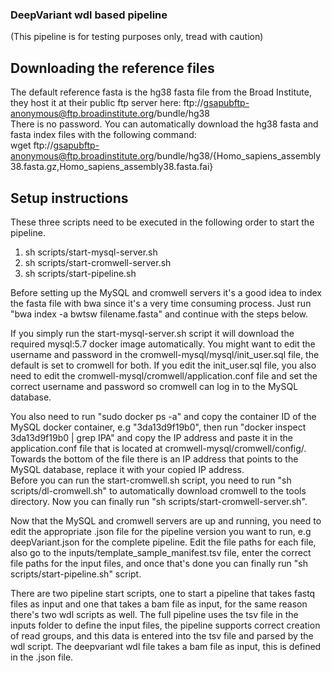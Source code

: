 ### DeepVariant wdl based pipeline  
(This pipeline is for testing purposes only, tread with caution)

## Downloading the reference files  
The default reference fasta is the hg38 fasta file from the Broad Institute, they host it at their public ftp server here: ftp://gsapubftp-anonymous@ftp.broadinstitute.org/bundle/hg38  
There is no password. You can automatically download the hg38 fasta and fasta index files with the following command:  
wget ftp://gsapubftp-anonymous@ftp.broadinstitute.org/bundle/hg38/{Homo_sapiens_assembly38.fasta.gz,Homo_sapiens_assembly38.fasta.fai}


## Setup instructions
These three scripts need to be executed in the following order to start the pipeline.  
1. sh scripts/start-mysql-server.sh  
2. sh scripts/start-cromwell-server.sh  
3. sh scripts/start-pipeline.sh  

Before setting up the MySQL and cromwell servers it's a good idea to index the fasta file with bwa since it's a very time consuming process. Just run "bwa index -a bwtsw filename.fasta" and continue with the steps below.

If you simply run the start-mysql-server.sh script it will download the required mysql:5.7 docker image automatically. You might want to edit the username and password in the cromwell-mysql/mysql/init_user.sql file, the default is set to cromwell for both. If you edit the init_user.sql file, you also need to edit the cromwell-mysql/cromwell/application.conf file and set the correct username and password so cromwell can log in to the MySQL database.  

You also need to run "sudo docker ps -a" and copy the container ID of the MySQL docker container, e.g "3da13d9f19b0", then run "docker inspect 3da13d9f19b0 | grep IPA" and copy the IP address and paste it in the application.conf file that is located at cromwell-mysql/cromwell/config/. Towards the bottom of the file there is an IP address that points to the MySQL database, replace it with your copied IP address.  
Before you can run the start-cromwell.sh script, you need to run "sh scripts/dl-cromwell.sh" to automatically download cromwell to the tools directory. Now you can finally run "sh scripts/start-cromwell-server.sh".

Now that the MySQL and cromwell servers are up and running, you need to edit the appropriate .json file for the pipeline version you want to run, e.g deepVariant.json for the complete pipeline. Edit the file paths for each file, also go to the inputs/template_sample_manifest.tsv file, enter the correct file paths for the input files, and once that's done you can finally run "sh scripts/start-pipeline.sh" script.

There are two pipeline start scripts, one to start a pipeline that takes fastq files as input and one that takes a bam file as input, for the
same reason there's two wdl scripts as well. The full pipeline uses the tsv file in the inputs folder to define the input files, the pipeline
supports correct creation of read groups, and this data is entered into the tsv file and parsed by the wdl script. The deepvariant wdl file
takes a bam file as input, this is defined in the .json file. 
